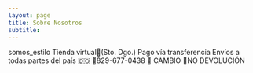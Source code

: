 ```yaml
---
layout: page
title: Sobre Nosotros
subtitle:
---
```

somos_estilo
Tienda virtual📍(Sto. Dgo.)
Pago vía transferencia
Envíos a todas partes del país 🇩🇴
📱829-677-0438
🚫 CAMBIO
🚫NO DEVOLUCIÓN
